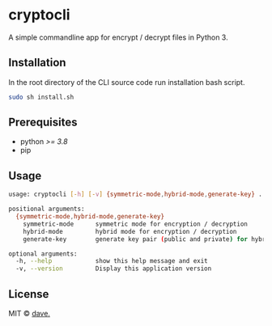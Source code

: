 # cryptocli

 A simple commandline app for encrypt / decrypt files in Python 3.

## Installation
In the root directory of the CLI source code run installation bash script.

```bash
sudo sh install.sh
```

## Prerequisites
 * python _>= 3.8_
 * pip

## Usage

```bash
usage: cryptocli [-h] [-v] {symmetric-mode,hybrid-mode,generate-key} ...

positional arguments:
  {symmetric-mode,hybrid-mode,generate-key}
    symmetric-mode      symmetric mode for encryption / decryption
    hybrid-mode         hybrid mode for encryption / decryption
    generate-key        generate key pair (public and private) for hybrid mode

optional arguments:
  -h, --help            show this help message and exit
  -v, --version         Display this application version
```

## License
MIT © [dave.](https://davedot.dev)